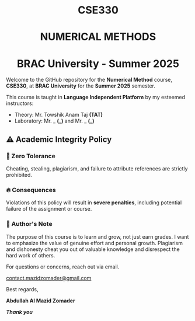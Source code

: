 # <h1 align = "center">CSE330</h1>
## <h1 align = "center">NUMERICAL METHODS</h1>
# <h1 align = "center">BRAC University - Summer 2025</h1>
Welcome to the GitHub repository for the **Numerical Method** course, **CSE330**, at **BRAC University** for the **Summer 2025** semester.

This course is taught in **Language Independent Platform** by my esteemed instructors:
- Theory: Mr. Towshik Anam Taj **(TAT)**
- Laboratory: Mr. _ **(_)** and Mr. _ **(_)**


## ⚠️ Academic Integrity Policy

### 🚫 Zero Tolerance
Cheating, stealing, plagiarism, and failure to attribute references are strictly prohibited.

### 🔥 Consequences
Violations of this policy will result in **severe penalties**, including potential failure of the assignment or course.

### 📢 Author's Note
The purpose of this course is to learn and grow, not just earn grades. I want to emphasize the value of genuine effort and personal growth. Plagiarism and dishonesty cheat you out of valuable knowledge and disrespect the hard work of others.


For questions or concerns, reach out via email.

contact.mazidzomader@gmail.com

Best regards,

**Abdullah Al Mazid Zomader**



***Thank you***
